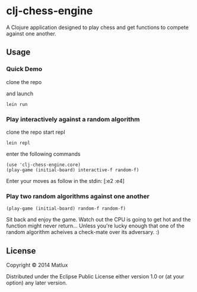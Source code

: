 # clj-chess-engine

A Clojure application designed to play chess and get functions to compete against one another.

## Usage

### Quick Demo

clone the repo

and launch

    lein run

### Play interactively against a random algorithm

clone the repo
start repl

    lein repl

enter the following commands

    (use 'clj-chess-engine.core)
    (play-game (initial-board) interactive-f random-f)

Enter your moves as follow in the stdin:
    [:e2 :e4]

### Play two random algorithms against one another

    (play-game (initial-board) random-f random-f)

Sit back and enjoy the game. Watch out the CPU is going to get hot and the function might never return...
Unless you're lucky enough that one of the random algorithm acheives a check-mate over its adversary. :)

## License

Copyright © 2014 Matlux

Distributed under the Eclipse Public License either version 1.0 or (at
your option) any later version.
